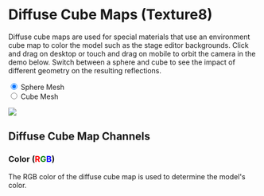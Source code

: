 ---
---
# Diffuse Cube Maps (Texture8)
Diffuse cube maps are used for special materials that use an environment cube map to color the model such as the stage editor backgrounds. 
Click and drag on desktop or touch and drag on mobile to orbit the camera in the demo below. Switch between a sphere and cube 
to see the impact of different geometry on the resulting reflections.

<style>
    #imgCanvas {
        width: 100%;
        outline: none;
    }
</style>

<div class="container">
    <div class="row">
        <div class="col-md-5 my-auto">
            <canvas id="imgCanvas" class="row"></canvas>
            <form class="row">
                <div class="form-check form-check-inline">
                    <input type="radio" name="shape" id="sphere" class="form-check-input" value="sphere" checked>
                    <label for="sphere" class="form-check-label">Sphere Mesh</label>
                </div>
                <div class="form-check form-check-inline">
                    <input type="radio" name="shape" id="cube" class="form-check-input" value="cube">
                    <label for="cube" class="form-check-label">Cube Mesh</label>
                </div>
            </form>
        </div>
        <div class="col">
            <img src="{{ "/assets/images/dif_cube/cubemap.jpg" | relative_url }}" height="auto" width="auto">
        </div>
    </div>
</div>

## Diffuse Cube Map Channels
### Color (<span style="color:red">R</span><span style="color:green">G</span><span style="color:blue">B</span>)
The RGB color of the diffuse cube map is used to determine the model's color.


<script type="module">
    import { DifCubeDemo } from "./assets/javascript/difcube.js";

    const imgCanvas = document.getElementById("imgCanvas");
    const demo = new DifCubeDemo(window, imgCanvas,
        "{{ "/assets/images/dif_cube/" | relative_url }}");

    document.getElementById("sphere").addEventListener("click", function () { demo.setSphere(); }, false);
    document.getElementById("cube").addEventListener("click", function () { demo.setCube(); }, false);
</script>